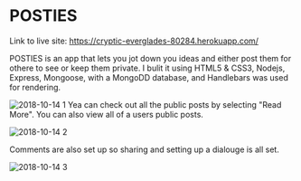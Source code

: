 # POSTIES

Link to live site: https://cryptic-everglades-80284.herokuapp.com/

POSTIES is an app that lets you jot down you ideas and either post them for othere to see or keep them private. I bulit it using HTML5 & CSS3, Nodejs, Express, Mongoose, with a MongoDD database, and Handlebars was used for rendering. 

![2018-10-14 1](https://user-images.githubusercontent.com/37715269/46931764-5e462480-d001-11e8-951f-03d2a5d28891.png)
Yea can check out all the public posts by selecting "Read More". You can also view all of a users public posts.

![2018-10-14 2](https://user-images.githubusercontent.com/37715269/46931816-96e5fe00-d001-11e8-837f-69fd0a761e75.png)

Comments are also set up so sharing and setting up a dialouge is all set.

![2018-10-14 3](https://user-images.githubusercontent.com/37715269/46931832-b2510900-d001-11e8-9c90-e77624571017.png)
